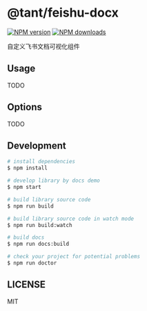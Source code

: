 # @tant/feishu-docx

[![NPM version](https://img.shields.io/npm/v/@tant/feishu-docx.svg?style=flat)](https://npmjs.org/package/@tant/feishu-docx)
[![NPM downloads](http://img.shields.io/npm/dm/@tant/feishu-docx.svg?style=flat)](https://npmjs.org/package/@tant/feishu-docx)

自定义飞书文档可视化组件

## Usage

TODO

## Options

TODO

## Development

```bash
# install dependencies
$ npm install

# develop library by docs demo
$ npm start

# build library source code
$ npm run build

# build library source code in watch mode
$ npm run build:watch

# build docs
$ npm run docs:build

# check your project for potential problems
$ npm run doctor
```

## LICENSE

MIT
